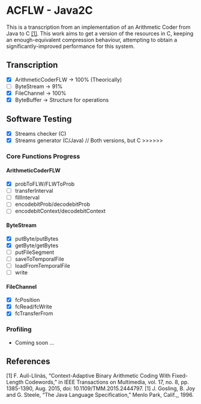 # ACFLW - Java2C
This is a transcription from an implementation of an Arithmetic Coder from Java to C [[1]](#1).
This work aims to get a version of the resources in C, keeping an enough-equivalent compression behaviour, attempting to obtain a significantly-improved performance for this system.

## Transcription
  - [X] ArithmeticCoderFLW  -> 100% (Theorically)
  - [ ] ByteStream          -> 91%
  - [X] FileChannel         -> 100%
  - [X] ByteBuffer          -> Structure for operations
## Software Testing
  - [X] Streams checker (C)
  - [X] Streams generator (C/Java)   // Both versions, but C >>>>>>
### Core Functions Progress
#### ArithmeticCoderFLW
  - [X] probToFLW/FLWToProb
  - [ ] transferInterval
  - [ ] fillInterval
  - [ ] encodebitProb/decodebitProb
  - [ ] encodebitContext/decodebitContext
#### ByteStream
  - [X] putByte/putBytes
  - [X] getByte/getBytes
  - [ ] putFileSegment
  - [ ] saveToTemporalFile
  - [ ] loadFromTemporalFile
  - [ ] write
#### FileChannel
  - [X] fcPosition
  - [X] fcRead/fcWrite
  - [X] fcTransferFrom
### Profiling
  - Coming soon ...

## References
<a id="1">[1]</a>
F. Aulí-Llinàs, “Context-Adaptive Binary Arithmetic Coding With Fixed-Length Codewords,” in IEEE Transactions on Multimedia, vol. 17, no. 8, pp. 1385-1390, Aug. 2015, doi: 10.1109/TMM.2015.2444797.
<a id="2">[1]</a>
J. Gosling, B. Joy and G. Steele, “The Java Language Specification,” Menlo Park, Calif.,, 1996.
